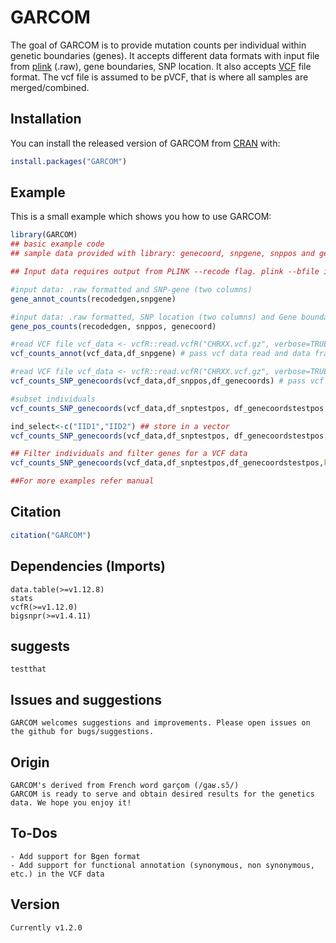 
# GARCOM

<!-- badges: start -->
<!-- badges: end -->

The goal of GARCOM is to provide mutation counts per individual within genetic boundaries (genes). It accepts different data formats with input file from [plink](https://www.cog-genomics.org/plink/1.9/index) (.raw), gene boundaries, SNP location. 
It also accepts [VCF](https://en.wikipedia.org/wiki/Variant_Call_Format) file format. The vcf file is assumed to be pVCF, that is where all samples are merged/combined.  


## Installation

You can install the released version of GARCOM from [CRAN](https://CRAN.R-project.org) with:

``` r
install.packages("GARCOM")
```

## Example

This is a small example which shows you how to use GARCOM:

``` r
library(GARCOM)
## basic example code
## sample data provided with library: genecoord, snpgene, snppos and genecoord

## Input data requires output from PLINK --recode flag. plink --bfile input --recode A --out sample_output 

#input data: .raw formatted and SNP-gene (two columns)
gene_annot_counts(recodedgen,snpgene) 

#input data: .raw formatted, SNP location (two columns) and Gene boundaries (three columns)
gene_pos_counts(recodedgen, snppos, genecoord) 

#read VCF file vcf_data <- vcfR::read.vcfR("CHRXX.vcf.gz", verbose=TRUE)
vcf_counts_annot(vcf_data,df_snpgene) # pass vcf data read and data frame with SNP-gene annotation

#read VCF file vcf_data <- vcfR::read.vcfR("CHRXX.vcf.gz", verbose=TRUE)
vcf_counts_SNP_genecoords(vcf_data,df_snppos,df_genecoords) # pass vcf data read and data frame SNP position and third with gene coordinates

#subset individuals 
vcf_counts_SNP_genecoords(vcf_data,df_snptestpos, df_genecoordstestpos,keep_indiv=c("IID1","IID2"))

ind_select<-c("IID1","IID2") ## store in a vector
vcf_counts_SNP_genecoords(vcf_data,df_snptestpos, df_genecoordstestpos,keep_indiv=ind_select)

## Filter individuals and filter genes for a VCF data
vcf_counts_SNP_genecoords(vcf_data,df_snptestpos,df_genecoordstestpos,keep_indiv=c("IID1","IID2"),filter_gene="GENE_1") #returns a matrix of data.table class

##For more examples refer manual
```
## Citation

``` r
citation("GARCOM")
```

## Dependencies (Imports)
```
data.table(>=v1.12.8)
stats
vcfR(>=v1.12.0)
bigsnpr(>=v1.4.11)
```

## suggests
```
testthat
```

## Issues and suggestions
```
GARCOM welcomes suggestions and improvements. Please open issues on the github for bugs/suggestions.
```

## Origin
```
GARCOM's derived from French word garçom (/ɡaʁ.sɔ̃/) 
GARCOM is ready to serve and obtain desired results for the genetics data. We hope you enjoy it! 
```

## To-Dos
```
- Add support for Bgen format
- Add support for functional annotation (synonymous, non synonymous, etc.) in the VCF data
```

## Version
```
Currently v1.2.0
```